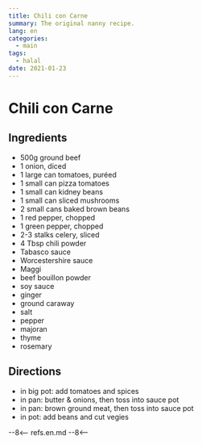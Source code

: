 ```yaml
---
title: Chili con Carne
summary: The original nanny recipe.
lang: en
categories:
  - main
tags:
  - halal
date: 2021-01-23
---
```


# Chili con Carne

<!-- more -->

## Ingredients

* 500g ground beef
* 1 onion, diced
* 1 large can tomatoes, puréed
* 1 small can pizza tomatoes
* 1 small can kidney beans
* 1 small can sliced mushrooms
* 2 small cans baked brown beans
* 1 red pepper, chopped
* 1 green pepper, chopped
* 2-3 stalks celery, sliced
* 4 Tbsp chili powder
* Tabasco sauce
* Worcestershire sauce
* Maggi
* beef bouillon powder
* soy sauce
* ginger
* ground caraway
* salt
* pepper
* majoran
* thyme
* rosemary

## Directions

* in big pot: add tomatoes and spices
* in pan: butter & onions, then toss into sauce pot
* in pan: brown ground meat, then toss into sauce pot
* in pot: add beans and cut vegies

--8<--
refs.en.md
--8<--
